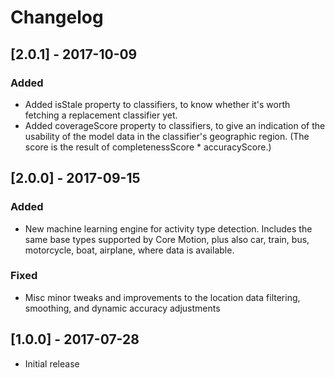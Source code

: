 # Changelog

## [2.0.1] - 2017-10-09

### Added

- Added isStale property to classifiers, to know whether it's worth fetching a
  replacement classifier yet. 
- Added coverageScore property to classifiers, to give an indication of the usability of the
  model data in the classifier's geographic region. (The score is the result of 
  completenessScore * accuracyScore.)

## [2.0.0] - 2017-09-15

### Added

- New machine learning engine for activity type detection. Includes the same base types
  supported by Core Motion, plus also car, train, bus, motorcycle, boat, airplane, where 
  data is available.

### Fixed

- Misc minor tweaks and improvements to the location data filtering, smoothing, and dynamic 
  accuracy adjustments


## [1.0.0] - 2017-07-28

- Initial release
